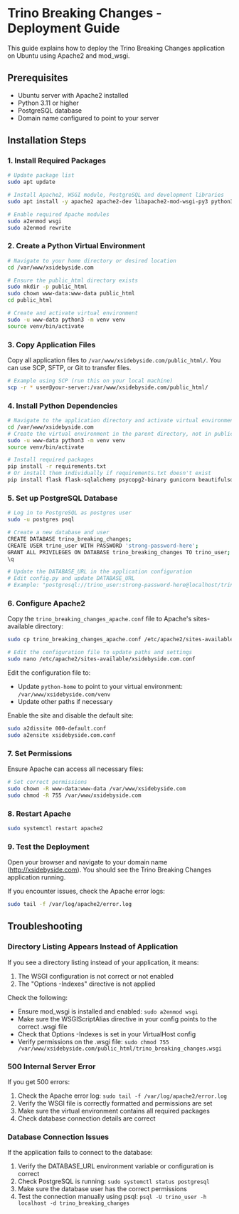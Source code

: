 # Trino Breaking Changes - Deployment Guide

This guide explains how to deploy the Trino Breaking Changes application on Ubuntu using Apache2 and mod_wsgi.

## Prerequisites

- Ubuntu server with Apache2 installed
- Python 3.11 or higher
- PostgreSQL database
- Domain name configured to point to your server

## Installation Steps

### 1. Install Required Packages

```bash
# Update package list
sudo apt update

# Install Apache2, WSGI module, PostgreSQL and development libraries
sudo apt install -y apache2 apache2-dev libapache2-mod-wsgi-py3 python3-dev python3-pip postgresql postgresql-contrib libpq-dev

# Enable required Apache modules
sudo a2enmod wsgi
sudo a2enmod rewrite
```

### 2. Create a Python Virtual Environment

```bash
# Navigate to your home directory or desired location
cd /var/www/xsidebyside.com

# Ensure the public_html directory exists
sudo mkdir -p public_html
sudo chown www-data:www-data public_html
cd public_html

# Create and activate virtual environment
sudo -u www-data python3 -m venv venv
source venv/bin/activate
```

### 3. Copy Application Files

Copy all application files to `/var/www/xsidebyside.com/public_html/`. You can use SCP, SFTP, or Git to transfer files.

```bash
# Example using SCP (run this on your local machine)
scp -r * user@your-server:/var/www/xsidebyside.com/public_html/
```

### 4. Install Python Dependencies

```bash
# Navigate to the application directory and activate virtual environment
cd /var/www/xsidebyside.com
# Create the virtual environment in the parent directory, not in public_html
sudo -u www-data python3 -m venv venv
source venv/bin/activate

# Install required packages
pip install -r requirements.txt
# Or install them individually if requirements.txt doesn't exist
pip install flask flask-sqlalchemy psycopg2-binary gunicorn beautifulsoup4 requests trafilatura
```

### 5. Set up PostgreSQL Database

```bash
# Log in to PostgreSQL as postgres user
sudo -u postgres psql

# Create a new database and user
CREATE DATABASE trino_breaking_changes;
CREATE USER trino_user WITH PASSWORD 'strong-password-here';
GRANT ALL PRIVILEGES ON DATABASE trino_breaking_changes TO trino_user;
\q

# Update the DATABASE_URL in the application configuration
# Edit config.py and update DATABASE_URL
# Example: "postgresql://trino_user:strong-password-here@localhost/trino_breaking_changes"
```

### 6. Configure Apache2

Copy the `trino_breaking_changes_apache.conf` file to Apache's sites-available directory:

```bash
sudo cp trino_breaking_changes_apache.conf /etc/apache2/sites-available/xsidebyside.com.conf

# Edit the configuration file to update paths and settings
sudo nano /etc/apache2/sites-available/xsidebyside.com.conf
```

Edit the configuration file to:
- Update `python-home` to point to your virtual environment: `/var/www/xsidebyside.com/venv`
- Update other paths if necessary

Enable the site and disable the default site:

```bash
sudo a2dissite 000-default.conf
sudo a2ensite xsidebyside.com.conf
```

### 7. Set Permissions

Ensure Apache can access all necessary files:

```bash
# Set correct permissions
sudo chown -R www-data:www-data /var/www/xsidebyside.com
sudo chmod -R 755 /var/www/xsidebyside.com
```

### 8. Restart Apache

```bash
sudo systemctl restart apache2
```

### 9. Test the Deployment

Open your browser and navigate to your domain name (http://xsidebyside.com). You should see the Trino Breaking Changes application running.

If you encounter issues, check the Apache error logs:

```bash
sudo tail -f /var/log/apache2/error.log
```

## Troubleshooting

### Directory Listing Appears Instead of Application

If you see a directory listing instead of your application, it means:

1. The WSGI configuration is not correct or not enabled
2. The "Options -Indexes" directive is not applied

Check the following:

- Ensure mod_wsgi is installed and enabled: `sudo a2enmod wsgi`
- Make sure the WSGIScriptAlias directive in your config points to the correct .wsgi file
- Check that Options -Indexes is set in your VirtualHost config
- Verify permissions on the .wsgi file: `sudo chmod 755 /var/www/xsidebyside.com/public_html/trino_breaking_changes.wsgi`

### 500 Internal Server Error

If you get 500 errors:

1. Check the Apache error log: `sudo tail -f /var/log/apache2/error.log`
2. Verify the WSGI file is correctly formatted and permissions are set
3. Make sure the virtual environment contains all required packages
4. Check database connection details are correct

### Database Connection Issues

If the application fails to connect to the database:

1. Verify the DATABASE_URL environment variable or configuration is correct
2. Check PostgreSQL is running: `sudo systemctl status postgresql`
3. Make sure the database user has the correct permissions
4. Test the connection manually using psql: `psql -U trino_user -h localhost -d trino_breaking_changes`